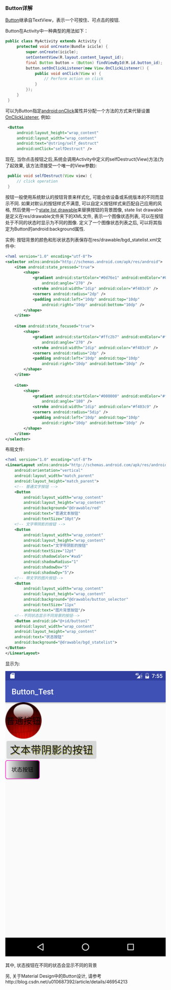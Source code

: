 ### **Button详解**

[Button]()继承自TextView，表示一个可按住、可点击的按钮. 

Button在Activity中一种典型的用法如下：

```java
public class MyActivity extends Activity {
     protected void onCreate(Bundle icicle) {
         super.onCreate(icicle);
         setContentView(R.layout.content_layout_id);
         final Button button = (Button) findViewById(R.id.button_id);
         button.setOnClickListener(new View.OnClickListener() {
             public void onClick(View v) {
                 // Perform action on click
             }
         });
     }
 }
```

可以为Button指定[android:onClick](http://android.xsoftlab.net/reference/android/R.attr.html#onClick)属性并分配一个方法的方式来代替设置[OnClickListener](http://android.xsoftlab.net/reference/android/view/View.OnClickListener.html), 例如:

```xml
 <Button
     android:layout_height="wrap_content"
     android:layout_width="wrap_content"
     android:text="@string/self_destruct"
     android:onClick="selfDestruct" />
```

现在, 当你点击按钮之后,系统会调用Activity中定义的selfDestruct(View)方法(为了起效果, 该方法须接受一个唯一的View参数):

```java
 public void selfDestruct(View view) {
     // click operation
 }
```



按钮一般使用系统默认的按钮背景来样式化, 可能会依设备或系统版本的不同而显示不同. 如果对默认的按钮样式不满意, 可以自定义按钮样式来匹配自己应用的风格, 然后使用一个[state list drawable](http://android.xsoftlab.net/guide/topics/resources/drawable-resource.html#StateList)来替换按钮的背景图像, state list drawable是定义在res/drawable文件夹下的XML文件, 表示一个图像状态列表, 可以在按钮处于不同的状态时显示为不同的图像. 定义了一个图像状态列表之后, 可以将其指定为Button的android:background属性.

实例:
按钮背景的颜色和形状状态列表保存在res/drawable/bgd_statelist.xml文件中:
```xml
<?xml version="1.0" encoding="utf-8"?>
<selector xmlns:android="http://schemas.android.com/apk/res/android">
    <item android:state_pressed="true">
        <shape>
            <gradient android:startColor="#0d76e1" android:endColor="#0d76e1"
                android:angle="270" />
            <stroke android:width="1dip" android:color="#f403c9" />
            <corners android:radius="2dp" />
            <padding android:left="10dp" android:top="10dp"
                android:right="10dp" android:bottom="10dp" />
        </shape>
    </item>

    <item android:state_focused="true">
        <shape>
            <gradient android:startColor="#ffc2b7" android:endColor="#ffc2b7"
                android:angle="270" />
            <stroke android:width="1dip" android:color="#f403c9" />
            <corners android:radius="2dp" />
            <padding android:left="10dp" android:top="10dp"
                android:right="10dp" android:bottom="10dp" />
        </shape>
    </item>

    <item>
        <shape>
            <gradient android:startColor="#000000" android:endColor="#ffffff"
                android:angle="180" />
            <stroke android:width="1dip" android:color="#f403c9" />
            <corners android:radius="5dip" />
            <padding android:left="10dp" android:top="10dp"
                android:right="10dp" android:bottom="10dp" />
        </shape>
    </item>
</selector>
```
布局文件:
```xml
<?xml version="1.0" encoding="utf-8"?>
<LinearLayout xmlns:android="http://schemas.android.com/apk/res/android"
	android:orientation="vertical"
	android:layout_width="match_parent"
	android:layout_height="match_parent">
	<!-- 普通文字按钮 -->
	<Button
		android:layout_width="wrap_content"
		android:layout_height="wrap_content"
		android:background="@drawable/red"
		android:text="普通文本按钮"
		android:textSize="10pt"/>
	<!-- 文字带阴影的按钮 -->
	<Button
		android:layout_width="wrap_content"
		android:layout_height="wrap_content"
		android:text="文字带阴影的按钮"
		android:textSize="12pt"
		android:shadowColor="#aa5"
		android:shadowRadius="1"
		android:shadowDx="5"
		android:shadowDy="5"/>
	<!-- 带文字的图片按钮-->
	<Button
		android:layout_width="wrap_content"
		android:layout_height="wrap_content"
		android:background="@drawable/button_selector"
		android:textSize="11px"
		android:text="图片背景按钮"/>
    <!--不同状态显示不同背景的按钮-->
    <Button android:id="@+id/button1"
    android:layout_width="wrap_content"
    android:layout_height="wrap_content"
    android:text="状态按钮"
    android:background="@drawable/bgd_statelist">
</Button>
</LinearLayout>
```
显示为:

<img src="appendix\Screenshot_1484121359.png" width=800/>

其中, 状态按钮在不同的状态会显示不同的背景

另, 关于Material Design中的Button设计, 请参考http://blog.csdn.net/u010687392/article/details/46954213